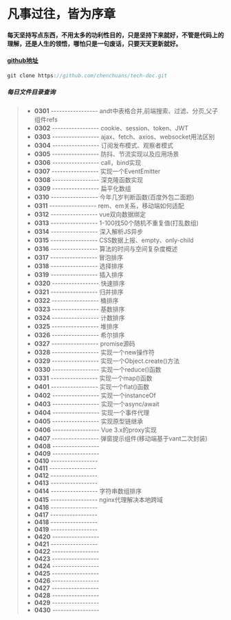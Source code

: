 # 凡事过往，皆为序章 

#### 每天坚持写点东西，不用太多的功利性目的，只是坚持下来就好，不管是代码上的理解，还是人生的领悟，哪怕只是一句废话，只要天天更新就好。

#### [github地址](https://github.com/chenchuans/tech-doc)

``` js
git clone https://github.com/chenchuans/tech-doc.git
```

##### 每日文件目录查询

>* **0301** ----------------- andt中表格合并,前端搜索、过滤、分页,父子组件refs
>* **0302** ----------------- cookie、session、token、JWT
>* **0303** ----------------- ajax、fetch、axios、websocket用法区别
>* **0304** ----------------- 订阅发布模式、观察者模式
>* **0305** ----------------- 防抖、节流实现以及应用场景
>* **0306** ----------------- call，bind实现
>* **0307** ----------------- 实现一个EventEmitter
>* **0308** ----------------- 深克隆函数实现
>* **0309** ----------------- 扁平化数组
>* **0310** ----------------- 今年几岁判断函数(百度外包二面题)
>* **0311** ----------------- rem、em关系，移动端如何适配
>* **0312** ----------------- vue双向数据绑定 
>* **0313** ----------------- 1-100找50个随机不重复值(打乱数组)
>* **0314** ----------------- 深入解析JS异步
>* **0315** ----------------- CSS数据上报、empty、only-child
>* **0316** ----------------- 算法的时间与空间复杂度概述
>* **0317** ----------------- 冒泡排序
>* **0318** ----------------- 选择排序
>* **0319** ----------------- 插入排序
>* **0320** ----------------- 快速排序
>* **0321** ----------------- 归并排序
>* **0322** ----------------- 桶排序
>* **0323** ----------------- 基数排序
>* **0324** ----------------- 计数排序
>* **0325** ----------------- 堆排序
>* **0326** ----------------- 希尔排序
>* **0327** ----------------- promise源码
>* **0328** ----------------- 实现一个new操作符
>* **0329** ----------------- 实现一个Object.create()方法
>* **0330** ----------------- 实现一个reduce()函数
>* **0331** ----------------- 实现一个map()函数
>* **0401** ----------------- 实现一个flat()函数
>* **0402** ----------------- 实现一个instanceOf
>* **0403** ----------------- 实现一个async/await
>* **0404** ----------------- 实现一个事件代理
>* **0405** ----------------- 实现原型链继承
>* **0406** ----------------- Vue 3.x的proxy实现
>* **0407** ----------------- 弹窗提示组件(移动端基于vant二次封装)
>* **0408** ----------------- 
>* **0409** ----------------- 
>* **0410** ----------------- 
>* **0411** ----------------- 
>* **0412** ----------------- 
>* **0413** ----------------- 
>* **0414** ----------------- 字符串数组排序
>* **0415** ----------------- nginx代理解决本地跨域
>* **0416** ----------------- 
>* **0417** ----------------- 
>* **0418** ----------------- 
>* **0419** ----------------- 
>* **0420** ----------------- 
>* **0421** ----------------- 
>* **0422** ----------------- 
>* **0423** ----------------- 
>* **0424** ----------------- 
>* **0425** ----------------- 
>* **0426** ----------------- 
>* **0427** ----------------- 
>* **0428** ----------------- 
>* **0429** ----------------- 
>* **0430** ----------------- 